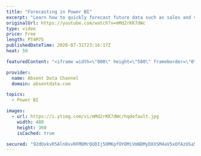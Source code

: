 ```yaml
---
title: "Forecasting in Power BI"
excerpt: "Learn how to quickly forecast future data such as sales and values with the analytics pane in Power BI."
originalUrl: https://youtube.com/watch?v=mMd2rKK7dWc
type: video
price: Free
length: PT4M7S
publishedDateTime: 2020-07-31T23:16:17Z
heat: 50

featuredContent: "<iframe width=\"800\" height=\"500\" frameborder=\"0\" src=\"https://www.youtube.com/embed/mMd2rKK7dWc\" allow=\"accelerometer; autoplay; encrypted-media; gyroscope; picture-in-picture\" allowfullscreen></iframe>"

provider:
  name: Absent Data Channel
  domain: absentdata.com

topics:
  - Power BI

images:
  - url: https://i.ytimg.com/vi/mMd2rKK7dWc/hqdefault.jpg
    width: 480
    height: 360
    isCached: true

secured: "92dOxkvR5Aln8vvRFMDMrQUDIj5OMKpfOYOMiVmNDMyDXXSM4aV5xOfAzUSa5mQF1a6qgD4EnQeUaCxp072UacoxVtAKpOh7tb2n+tlv6DGdnWo/O7s2M3VwdQZqShXp6z/npQZU3Vd6lZ3Ad9CCytdSDJRu/qOhDof0X2QE3RTlc0PJzRu/cBrovcNnuQPFVTpdJcSlFVoN0e4jHgGlEAcYJEcjRVWdfvPuheUa/VMsdBWFaLBC0NX8eds9pTZsUzKTss34SIc/ZWW7n6Q8KzNxtdFfcfzYqIjn8PpFLt4sh9iFxT+n9jHxBswJZMzOOOAawmlqjRcLBZIzhjEo1vLmFzwJcbkgWRoQp1bmRCtWyv7v5BplfxY8N6P55zbC0R8MfdEMcqMrPnghZ8gu8BZz1OL/Mbns/HoVgOcecUk=;5tK58Oagu1zNj3wxVKISjw=="
---
```


